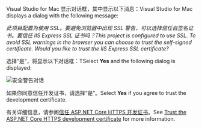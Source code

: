 <span data-ttu-id="f8630-101">Visual Studio for Mac 显示对话框，其中显示以下消息：</span><span class="sxs-lookup"><span data-stu-id="f8630-101">Visual Studio for Mac displays a dialog with the following message:</span></span>

<span data-ttu-id="f8630-102">*此项目配置为使用 SSL。要避免浏览器中出现 SSL 警告，可以选择信任自签名证书。要信任 IIS Express SSL 证书吗？*</span><span class="sxs-lookup"><span data-stu-id="f8630-102">*This project is configured to use SSL. To avoid SSL warnings in the browser you can choose to trust the self-signed certificate. Would you like to trust the IIS Express SSL certificate?*</span></span>

<span data-ttu-id="f8630-103">选择“是”，将显示以下对话框：</span><span class="sxs-lookup"><span data-stu-id="f8630-103">TSelect **Yes** and the following dialog is displayed:</span></span>

![安全警告对话](~/getting-started/_static/cert.png)

<span data-ttu-id="f8630-105">如果你同意信任开发证书，请选择“是”。</span><span class="sxs-lookup"><span data-stu-id="f8630-105">Select **Yes** if you agree to trust the development certificate.</span></span>

<span data-ttu-id="f8630-106">有关详细信息，请参阅[信任 ASP.NET Core HTTPS 开发证书](xref:security/enforcing-ssl#trust-the-aspnet-core-https-development-certificate-on-windows-and-macos)。</span><span class="sxs-lookup"><span data-stu-id="f8630-106">See [Trust the ASP.NET Core HTTPS development certificate](xref:security/enforcing-ssl#trust-the-aspnet-core-https-development-certificate-on-windows-and-macos) for more information.</span></span>